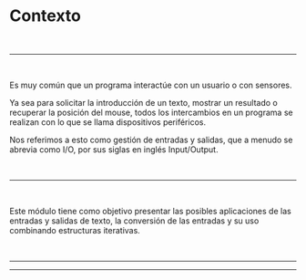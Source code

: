 # **Contexto**

<br>

---

<br>

Es muy común que un programa interactúe con un usuario o con sensores.

Ya sea para solicitar la introducción de un texto, mostrar un resultado o recuperar la posición del mouse, todos los intercambios en un programa se realizan con lo que se llama dispositivos periféricos.

Nos referimos a esto como gestión de entradas y salidas, que a menudo se abrevia como I/O, por sus siglas en inglés Input/Output.

<br>

---

<br>

Este módulo tiene como objetivo presentar las posibles aplicaciones de las entradas y salidas de texto, la conversión de las entradas y su uso combinando estructuras iterativas.

<br>

---

---
